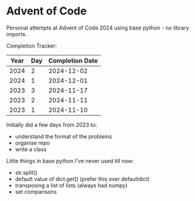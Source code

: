 # Advent of Code

Personal attempts at Advent of Code 2024 using base python - no library imports.  

Completion Tracker:

|Year|Day|Completion Date|
|-|-|-|
| 2024 | 2 | 2024-12-02 |
| 2024 | 1 | 2024-12-01 |
| 2023 | 3 | 2024-11-17 |
| 2023 | 2 | 2024-11-11 |
| 2023 | 1 | 2024-11-10 |

Initially did a few days from 2023 to:

- understand the format of the problems
- organise repo
- write a class

Little things in base python I've never used till now:

- str.split()
- default value of dict.get() (prefer this over defaultdict)
- transposing a list of lists (always had numpy)
- set comparisons
